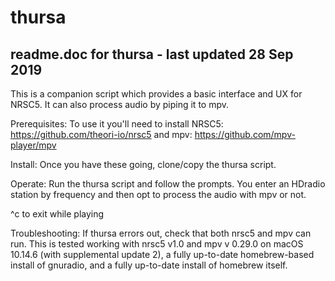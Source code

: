 # thursa
## readme.doc for thursa - last updated 28 Sep 2019

This is a companion script which provides a basic interface and UX for NRSC5. It can also process
audio by piping it to mpv.

Prerequisites:
To use it you'll need to install NRSC5: https://github.com/theori-io/nrsc5
and mpv: https://github.com/mpv-player/mpv

Install:
Once you have these going, clone/copy the thursa script.

Operate:
Run the thursa script and follow the prompts. You enter an HDradio station by frequency and then
opt to process the audio with mpv or not.

^c to exit while playing

Troubleshooting:
If thursa errors out, check that both nrsc5 and mpv can run.
This is tested working with nrsc5 v1.0 and mpv v 0.29.0 on macOS 10.14.6 (with supplemental update 2), a fully up-to-date homebrew-based install of gnuradio, and a fully up-to-date install of homebrew itself. 
